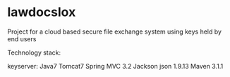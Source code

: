 lawdocslox
==========

Project for a cloud based secure file exchange system using keys held by end users

Technology stack:

keyserver:
	Java7
	Tomcat7
	Spring MVC 3.2
	Jackson json 1.9.13
	Maven 3.1.1
